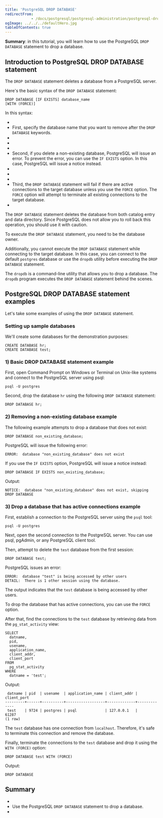 ```yaml
---
title: 'PostgreSQL DROP DATABASE'
redirectFrom: 
            - /docs/postgresql/postgresql-administration/postgresql-drop-database/
ogImage: ../../../defaultHero.jpg
tableOfContents: true
---
```



**Summary**: in this tutorial, you will learn how to use the PostgreSQL `DROP DATABASE` statement to drop a database.





## Introduction to PostgreSQL DROP DATABASE statement





The `DROP DATABASE` statement deletes a database from a PostgreSQL server.





Here's the basic syntax of the `DROP DATABASE` statement:





```
DROP DATABASE [IF EXISTS] database_name
[WITH (FORCE)]
```





In this syntax:





- 
- First, specify the database name that you want to remove after the `DROP DATABASE` keywords.
- 
-
- 
- Second, if you delete a non-existing database, PostgreSQL will issue an error. To prevent the error, you can use the `IF EXISTS` option. In this case, PostgreSQL will issue a notice instead.
- 
-
- 
- Third, the `DROP DATABASE` statement will fail if there are active connections to the target database unless you use the `FORCE` option. The `FORCE` option will attempt to terminate all existing connections to the target database.
- 





The `DROP DATABASE` statement deletes the database from both catalog entry and data directory. Since PostgreSQL does not allow you to roll back this operation, you should use it with caution.





To execute the `DROP DATABASE` statement, you need to be the database owner.





Additionally, you cannot execute the `DROP DATABASE` statement while connecting to the target database. In this case, you can connect to the default `postgres` database or use the `dropdb` utility before executing the `DROP DATABASE` statement.





The `dropdb` is a command-line utility that allows you to drop a database. The `dropdb` program executes the `DROP DATABASE` statement behind the scenes.





## PostgreSQL DROP DATABASE statement examples





Let's take some examples of using the `DROP DATABASE` statement.





### Setting up sample databases





We'll create some databases for the demonstration purposes:





```
CREATE DATABASE hr;
CREATE DATABASE test;
```





### 1) Basic DROP DATABASE statement example





First, open Command Prompt on Windows or Terminal on Unix-like systems and connect to the PostgreSQL server using psql:





```
psql -U postgres
```





Second, drop the database `hr` using the following `DROP DATABASE` statement:





```
DROP DATABASE hr;
```





### 2) Removing a non-existing database example





The following example attempts to drop a database that does not exist:





```
DROP DATABASE non_existing_database;
```





PostgreSQL will issue the following error:





```
ERROR:  database "non_existing_database" does not exist
```





If you use the `IF EXISTS` option, PostgreSQL will issue a notice instead:





```
DROP DATABASE IF EXISTS non_existing_database;
```





Output:





```
NOTICE:  database "non_existing_database" does not exist, skipping
DROP DATABASE
```





### 3) Drop a database that has active connections example





First, establish a connection to the PostgreSQL server using the `psql` tool:





```
psql -U postgres
```





Next, open the second connection to the PostgreSQL server. You can use psql, pgAdmin, or any PostgreSQL client tool.





Then, attempt to delete the `test` database from the first session:





```
DROP DATABASE test;
```





PostgreSQL issues an error:





```
ERROR:  database "test" is being accessed by other users
DETAIL:  There is 1 other session using the database.
```





The output indicates that the `test` database is being accessed by other users.





To drop the database that has active connections, you can use the `FORCE` option.





After that, find the connections to the `test` database by retrieving data from the `pg_stat_activity` view:





```
SELECT
  datname,
  pid,
  usename,
  application_name,
  client_addr,
  client_port
FROM
  pg_stat_activity
WHERE
  datname = 'test';
```





Output:





```
 datname | pid  | usename  | application_name | client_addr | client_port
---------+------+----------+------------------+-------------+-------------
 test    | 9724 | postgres | psql             | 127.0.0.1   |       61287
(1 row)
```





The `test` database has one connection from `localhost`. Therefore, it's safe to terminate this connection and remove the database.





Finally, terminate the connections to the `test` database and drop it using the `WITH (FORCE)` option:





```
DROP DATABASE test WITH (FORCE)
```





Output:





```
DROP DATABASE
```





## Summary





- 
- Use the PostgreSQL `DROP DATABASE` statement to drop a database.
- 


